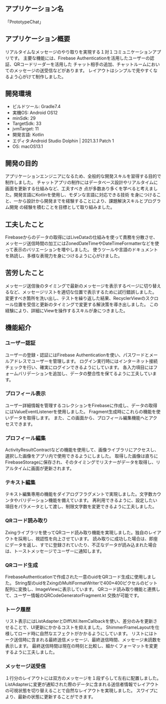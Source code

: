 ## アプリケーション名
  「PrototypeChat」
  
## アプリケーション概要
   リアルタイムなメッセージのやり取りを実現する１対１コミュニケーションアプリです。
   主要な機能には、Firebase Authenticationを活用したユーザーの認証、QRコードリーダーを活用した
   チャット相手の追加、チャットルームにおいてのメッセージの送受信などがあります。
   レイアウトはシンプルで見やすくなるよう心がけて制作しました。
   
## 開発環境
   * ビルドツール: Gradle7.4
   * 実機OS: Android OS12
   * minSdk: 29
   * TargetSdk: 33
   * jvmTarget: 11
   * 開発言語: Kotlin
   * エディタ:Android Studio Dolphin | 2021.3.1 Patch 1
   * OS: macOS13.1
   
## 開発の目的
   アプリケーションエンジニアになるため、全般的な開発スキルを習得する目的で制作しました。
   チャットアプリの制作にはデータベース設計やリアルタイムに画面を更新する仕組みなど、工夫すべき
   点が多数あり多くを学べると考えました。開発言語にKotlinを使用し、モダンな言語に対応できる技術
   を身につけること、一から設計から開発までを経験することにより、課題解決スキルとプログラム開発
   の経験を積むことを目標として取り組みました。
   
## 工夫したこと
   Firebaseからのデータの取得にはLiveDataの仕組みを使って責務を分散させ、
   メッセージ送信時間の加工にはZonedDateTimeやDateTimeFormatterなどを使って表示のバリエーションを増やしました。
   使うツールや言語のドキュメントを熟読し、多様な表現力を身につけるように心がけました。
   
## 苦労したこと
   メッセージ送信後のタイミングで最新のメッセージを表示するページに切り替えるなど、メッセージリストを適切な位置で表示するために試行錯誤しました。
   変更すべき箇所を洗い出し、テストを繰り返した結果、RecyclerViewのスクロール位置を受信と更新のタイミングで変更する解決策を導き出しました。
   この経験により、詳細にViewを操作するスキルが身につきました。
   
## 機能紹介
   ### ユーザー認証
   
   ユーザーの登録・認証にはFirebase Authenticationを使い、パスワードとメールアドレスでユーザーを管理します。
   ログイン実行時にはインターネット接続チェックを行い、確実にログインできるようにしています。
   各入力項目にはフォームバリデーションを追加し、データの整合性を保てるように工夫しています。
   
   
   ### プロフィール表示
   
   ユーザー詳細情報を管理するコレクションをFirebaseに作成し、データの取得にはValueEventListenerを使用しました。
   Fragment生成時にこれらの機能を使いデータを取得します。
   また、この画面から、プロフィール編集機能へとアクセスできます。
   
   
   ### プロフィール編集
   
   ActivityResultContractなどの機能を使用して、画像ライブラリにアクセスし、選択した画像をアプリ内で使用できるようにしました。
   取得した画像は直ちにFirebaseStorageに保存され、そのタイミングでリスナーがデータを取得し、リアルタイムに画面が更新されます。
   
   
   
   ### テキスト編集
   テキスト編集専用の機能をダイアログフラグメントで実現しました。文字数カウンタやバリデーション機能を備えています。
   再利用できるように、設定したい項目をパラメータとして渡し、制限文字数を変更できるように工夫しました。
   
   ### QRコード読み取り
   Zxingライブラリを使ってQRコード読み取り機能を実現しました。独自のレイアウトを採用し、視認性を向上させています。
   読み取りに成功した場合は、即座にデータを返し、すでに登録されていたり、不正なデータが読み込まれた場合は、トーストメッセージでユーザーに通知します。
   
   
   ### QRコード生成
   FirebaseAuthenticationで作成された一意のuidをQRコード生成に使用しました。
   String型のuidをZxingのMultiFormatWriterで400×400ピクセルのビット配列に変換し、ImageViewに表示しています。
   QRコード読み取り機能と連携して、ユーザー情報のQRCodeGeneratorFragment.kt 交換が可能です。
   
   
   ### トーク履歴
   リスト表示にはListAdapterとDiffUtil.ItemCallbackを使い、差分のみを更新させることで、UI更新にかかるコストを抑えました。
   ShimmerFrameLayoutを仕様してロード時に自然なエフェクトがかかるようにしています。
   リストにはトーク送信時に含まれる最終送信メッセージ、最終送信時間、メッセージ未読数を表示します。
   最終送信時間は現在の時刻と比較し、細かくフォーマットを変更するように工夫しました。
   
   ### メッセージ送受信
   １行分のレイアウトには双方のメッセージを１段ずらして左右に配置しました。
   ListAdapterに変更が通知された際のデータに含まれる送信者情報でレイアウトの可視状態を切り替えることで自然なレイアウトを実現しました。
   スワイプにより、最新の状態に更新することができます。
   
   
